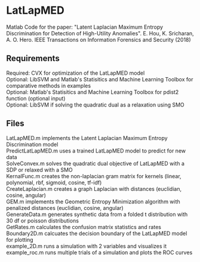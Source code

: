 # LatLapMED
Matlab Code for the paper: "Latent Laplacian Maximum Entropy Discrimination for Detection of High-Utility Anomalies". E. Hou, K. Sricharan, A. O. Hero. IEEE Transactions on Information Forensics and Security (2018)

## Requirements
Required: CVX for optimization of the LatLapMED model  
Optional: LibSVM and Matlab's Statisitics and Machine Learning Toolbox for comparative methods in examples  
Optional: Matlab's Statisitics and Machine Learning Toolbox for pdist2 function (optional input)  
Optional: LibSVM if solving the quadratic dual as a relaxation using SMO  

## Files
LatLapMED.m implements the Latent Laplacian Maximum Entropy Discrimination model  
PredictLatLapMED.m uses a trained LatLapMED model to predict for new data  
SolveConvex.m solves the quadratic dual objective of LatLapMED with a SDP or relaxed with a SMO  
KernalFunc.m creates the non-laplacian gram matrix for kernels (linear, polynomial, rbf, sigmoid, cosine, tf-idf)  
CreateLaplacian.m creates a graph Laplacian with distances (euclidian, cosine, angular)  
GEM.m implements the Geometric Entropy Minimization algorithm with penalized distances (euclidian, cosine, angular)  
GenerateData.m generates synthetic data from a folded t distribution with 30 df or poisson distributions  
GetRates.m calculates the confusion matrix statistics and rates  
Boundary2D.m calcuates the decision boundary of the LatLapMED model for plotting  
example_2D.m runs a simulation with 2 variables and visualizes it  
example_roc.m runs multiple trials of a simulation and plots the ROC curves  

